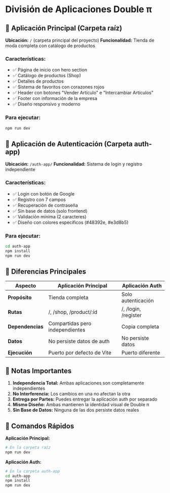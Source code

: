 # División de Aplicaciones Double π

## 📁 Aplicación Principal (Carpeta raíz)
**Ubicación:** `/` (carpeta principal del proyecto)
**Funcionalidad:** Tienda de moda completa con catálogo de productos

### Características:
- ✅ Página de inicio con hero section
- ✅ Catálogo de productos (Shop)
- ✅ Detalles de productos
- ✅ Sistema de favoritos con corazones rojos
- ✅ Header con botones "Vender Artículo" e "Intercambiar Artículos"
- ✅ Footer con información de la empresa
- ✅ Diseño responsivo y moderno

### Para ejecutar:
```bash
npm run dev
```

## 📁 Aplicación de Autenticación (Carpeta auth-app)
**Ubicación:** `/auth-app/`
**Funcionalidad:** Sistema de login y registro independiente

### Características:
- ✅ Login con botón de Google
- ✅ Registro con 7 campos
- ✅ Recuperación de contraseña
- ✅ Sin base de datos (solo frontend)
- ✅ Validación mínima (2 caracteres)
- ✅ Diseño con colores específicos (#48392e, #e3d8b5)

### Para ejecutar:
```bash
cd auth-app
npm install
npm run dev
```

## 🔄 Diferencias Principales

| Aspecto | Aplicación Principal | Aplicación Auth |
|---------|---------------------|-----------------|
| **Propósito** | Tienda completa | Solo autenticación |
| **Rutas** | /, /shop, /product/:id | /, /login, /register |
| **Dependencias** | Compartidas pero independientes | Copia completa |
| **Datos** | No persiste datos de auth | No persiste datos |
| **Ejecución** | Puerto por defecto de Vite | Puerto diferente |

## 📝 Notas Importantes

1. **Independencia Total:** Ambas aplicaciones son completamente independientes
2. **No Interferencia:** Los cambios en una no afectan la otra
3. **Entrega por Partes:** Puedes entregar la aplicación auth por separado
4. **Mismo Diseño:** Ambas mantienen la identidad visual de Double π
5. **Sin Base de Datos:** Ninguna de las dos persiste datos reales

## 🚀 Comandos Rápidos

**Aplicación Principal:**
```bash
# En la carpeta raíz
npm run dev
```

**Aplicación Auth:**
```bash
# En la carpeta auth-app
cd auth-app
npm install
npm run dev
```